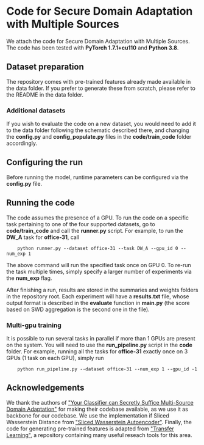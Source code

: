 # Code for Secure Domain Adaptation with Multiple Sources

We attach the code for Secure Domain Adaptation with Multiple Sources. The code has been tested with **PyTorch 1.7.1+cu110** and **Python 3.8**.

## Dataset preparation

The repository comes with pre-trained features already made available in the data folder. If you prefer to generate these from scratch, please refer to the README in the data folder.

### Additional datasets

If you wish to evaluate the code on a new dataset, you would need to add it to the data folder following the schematic described there, and changing the **config.py** and **config_populate.py** files in the **code/train_code** folder accordingly.

## Configuring the run

Before running the model, runtime parameters can be configured via the **config.py** file.

## Running the code

The code assumes the presence of a GPU. To run the code on a specific task pertaining to one of the four supported datasets, go to **code/train_code** and call the **runner.py** script.
For example, to run the **DW_A** task for **office-31**, call

```
	python runner.py --dataset office-31 --task DW_A --gpu_id 0 --num_exp 1
```

The above command will run the specified task once on GPU 0. To re-run the task multiple times, simply specify a larger number of experiments via the **num_exp** flag.

After finishing a run, results are stored in the summaries and weights folders in the repository root. Each experiment will have a **results.txt** file, whose output format is
described in the **evaluate** function in **main.py** (the score based on SWD aggregation is the second one in the file).

### Multi-gpu training

It is possible to run several tasks in parallel if more than 1 GPUs are present on the system. You will need to use the **run_pipeline.py** script in the **code** folder. For example,
running all the tasks for **office-31** exactly once on 3 GPUs (1 task on each GPU), simply run

```
	python run_pipeline.py --dataset office-31 --num_exp 1 --gpu_id -1

```

## Acknowledgements

We thank the authors of ["Your Classifier can Secretly Suffice Multi-Source Domain Adaptation"](https://sites.google.com/view/simpal) for making their codebase available, as we use it as
backbone for our codebase. We use the implementation if Sliced Wasserstein Distance from ["Sliced Wasserstein Autoencoder"](https://github.com/eifuentes/swae-pytorch). Finally, the code
for generating pre-trained features is adapted from ["Transfer Learning"](https://github.com/jindongwang/transferlearning), a repository containing many useful reseach tools for this area.
